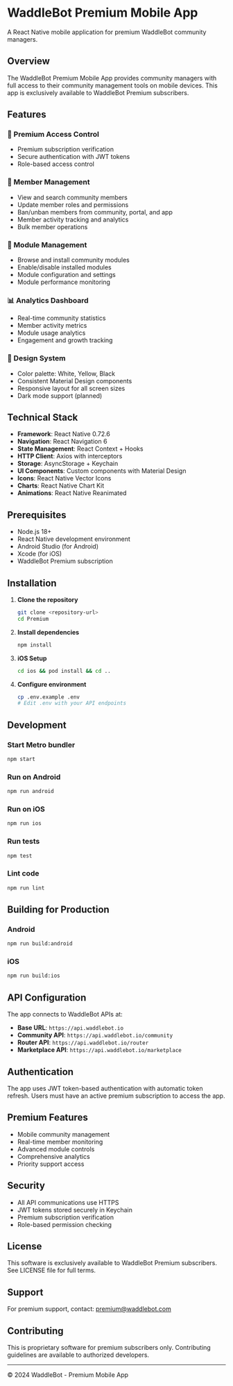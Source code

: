 # WaddleBot Premium Mobile App

A React Native mobile application for premium WaddleBot community managers.

## Overview

The WaddleBot Premium Mobile App provides community managers with full access to their community management tools on mobile devices. This app is exclusively available to WaddleBot Premium subscribers.

## Features

### 🔐 Premium Access Control
- Premium subscription verification
- Secure authentication with JWT tokens
- Role-based access control

### 👥 Member Management
- View and search community members
- Update member roles and permissions
- Ban/unban members from community, portal, and app
- Member activity tracking and analytics
- Bulk member operations

### 🔧 Module Management
- Browse and install community modules
- Enable/disable installed modules
- Module configuration and settings
- Module performance monitoring

### 📊 Analytics Dashboard
- Real-time community statistics
- Member activity metrics
- Module usage analytics
- Engagement and growth tracking

### 🎨 Design System
- Color palette: White, Yellow, Black
- Consistent Material Design components
- Responsive layout for all screen sizes
- Dark mode support (planned)

## Technical Stack

- **Framework**: React Native 0.72.6
- **Navigation**: React Navigation 6
- **State Management**: React Context + Hooks
- **HTTP Client**: Axios with interceptors
- **Storage**: AsyncStorage + Keychain
- **UI Components**: Custom components with Material Design
- **Icons**: React Native Vector Icons
- **Charts**: React Native Chart Kit
- **Animations**: React Native Reanimated

## Prerequisites

- Node.js 18+
- React Native development environment
- Android Studio (for Android)
- Xcode (for iOS)
- WaddleBot Premium subscription

## Installation

1. **Clone the repository**
   ```bash
   git clone <repository-url>
   cd Premium
   ```

2. **Install dependencies**
   ```bash
   npm install
   ```

3. **iOS Setup**
   ```bash
   cd ios && pod install && cd ..
   ```

4. **Configure environment**
   ```bash
   cp .env.example .env
   # Edit .env with your API endpoints
   ```

## Development

### Start Metro bundler
```bash
npm start
```

### Run on Android
```bash
npm run android
```

### Run on iOS
```bash
npm run ios
```

### Run tests
```bash
npm test
```

### Lint code
```bash
npm run lint
```

## Building for Production

### Android
```bash
npm run build:android
```

### iOS
```bash
npm run build:ios
```

## API Configuration

The app connects to WaddleBot APIs at:
- **Base URL**: `https://api.waddlebot.io`
- **Community API**: `https://api.waddlebot.io/community`
- **Router API**: `https://api.waddlebot.io/router`
- **Marketplace API**: `https://api.waddlebot.io/marketplace`

## Authentication

The app uses JWT token-based authentication with automatic token refresh. Users must have an active premium subscription to access the app.

## Premium Features

- Mobile community management
- Real-time member monitoring
- Advanced module controls
- Comprehensive analytics
- Priority support access

## Security

- All API communications use HTTPS
- JWT tokens stored securely in Keychain
- Premium subscription verification
- Role-based permission checking

## License

This software is exclusively available to WaddleBot Premium subscribers. See LICENSE file for full terms.

## Support

For premium support, contact: premium@waddlebot.com

## Contributing

This is proprietary software for premium subscribers only. Contributing guidelines are available to authorized developers.

---

© 2024 WaddleBot - Premium Mobile App
